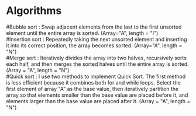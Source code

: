 # Algorithms
#Bubble sort : Swap adjacent elements from the last to the first unsorted element until the entire array is sorted. (Array="A", length = "l")  
#Insertion sort : Repeatedly taking the next unsorted element and inserting it into its correct position, the array becomes sorted. (Array="A", length = "N")  
#Merge sort : Iteratively divides the array into two halves, recursively sorts each half, and then merges the sorted halves until the entire array is sorted. (Array = "A", length = "N")  
#Quick sort : I use two methods to implement Quick Sort. The first method is less efficient because it combines both for and while loops. Select the first element of array "A" as the base value, then iteratively partition the array so that elements smaller than the base value are placed before it, and elements larger than the base value are placed after it. (Array = "A", length = "N")  
